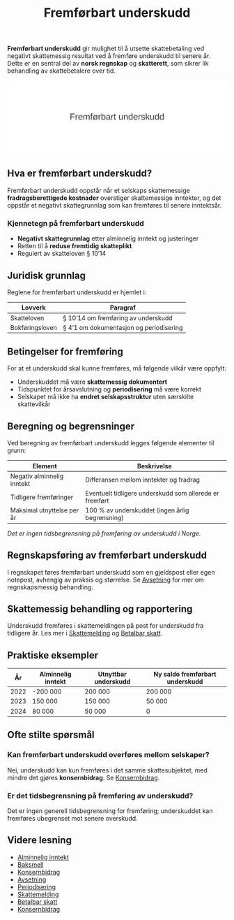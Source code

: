 ﻿---
title: "Fremførbart underskudd"
seoTitle: "Fremførbart underskudd"
description: '**Fremførbart underskudd** gir mulighet til å utsette skattebetaling ved negativt skattemessig resultat ved å fremføre underskudd til senere år. Dette er e...'
---

**Fremførbart underskudd** gir mulighet til å utsette skattebetaling ved negativt skattemessig resultat ved å fremføre underskudd til senere år. Dette er en sentral del av **norsk regnskap** og **skatterett**, som sikrer lik behandling av skattebetalere over tid.

![Fremførbart underskudd](fremforbart-underskudd-image.svg)

## Hva er fremførbart underskudd?

Fremførbart underskudd oppstår når et selskaps skattemessige **fradragsberettigede kostnader** overstiger skattemessige inntekter, og det oppstår et negativt skattegrunnlag som kan fremføres til senere inntektsår.

### Kjennetegn på fremførbart underskudd

* **Negativt skattegrunnlag** etter alminnelig inntekt og justeringer
* Retten til å **reduse fremtidig skatteplikt**
* Regulert av skatteloven § 10‘14

## Juridisk grunnlag

Reglene for fremførbart underskudd er hjemlet i:

| Lovverk                | Paragraf                      |
|------------------------|-------------------------------|
| Skatteloven            | § 10‘14 om fremføring av underskudd |
| Bokføringsloven        | § 4‘1 om dokumentasjon og periodisering |

## Betingelser for fremføring

For at et underskudd skal kunne fremføres, må følgende vilkår være oppfylt:

* Underskuddet må være **skattemessig dokumentert**
* Tidspunktet for årsavslutning og **periodisering** må være korrekt
* Selskapet må ikke ha **endret selskapsstruktur** uten særskilte skattevilkår

## Beregning og begrensninger

Ved beregning av fremførbart underskudd legges følgende elementer til grunn:

| Element               | Beskrivelse                                        |
|-----------------------|----------------------------------------------------|
| Negativ alminnelig inntekt | Differansen mellom inntekter og fradrag         |
| Tidligere fremføringer | Eventuelt tidligere underskudd som allerede er fremført |
| Maksimal utnyttelse per år | 100 % av underskuddet (ingen årlig begrensning)   |

_Det er ingen tidsbegrensning på fremføring av underskudd i Norge._

## Regnskapsføring av fremførbart underskudd

I regnskapet føres fremførbart underskudd som en gjeldspost eller egen notepost, avhengig av praksis og størrelse. Se [Avsetning](/blogs/regnskap/avsetning "Avsetning i Regnskap - Komplett Guide til Avsetninger og Estimater") for mer om regnskapsmessig behandling.

## Skattemessig behandling og rapportering

Underskudd fremføres i skattemeldingen på post for underskudd fra tidligere år. Les mer i [Skattemelding](/blogs/regnskap/skattemelding "Skattemelding “ Frister, poster og tips") og [Betalbar skatt](/blogs/regnskap/betalbar-skatt "Betalbar skatt “ Komplett guide til beregning og håndtering").

## Praktiske eksempler

| År    | Alminnelig inntekt | Utnyttbar underskudd | Ny saldo fremførbart underskudd |
|-------|--------------------|-----------------------|---------------------------------|
| 2022  | -200 000           | 200 000               | 200 000                         |
| 2023  | 150 000            | 150 000               | 50 000                          |
| 2024  | 80 000             | 50 000                | 0                               |

## Ofte stilte spørsmål

### Kan fremførbart underskudd overføres mellom selskaper?

Nei, underskudd kan kun fremføres i det samme skattesubjektet, med mindre det gjøres **konsernbidrag**. Se [Konsernbidrag](/blogs/regnskap/konsernbidrag "Hva er Konsernbidrag? Guide til Skatte- og Regnskapsbehandling").

### Er det tidsbegrensning på fremføring av underskudd?

Det er ingen generell tidsbegrensning for fremføring; underskuddet kan fremføres ubegrenset mot senere overskudd.

## Videre lesning

* [Alminnelig inntekt](/blogs/regnskap/alminnelig-inntekt "Alminnelig inntekt “ Komplett guide til skattemessig resultat og beregning")
* [Baksmell](/blogs/regnskap/baksmell "Baksmell “ Hva skjer når avsetninger og periodisering ikke stemmer?" )
* [Konsernbidrag](/blogs/regnskap/konsernbidrag "Hva er Konsernbidrag? Guide til Skatte- og Regnskapsbehandling")
* [Avsetning](/blogs/regnskap/avsetning "Avsetning i Regnskap - Komplett Guide til Avsetninger og Estimater")
* [Periodisering](/blogs/regnskap/hva-er-periodisering "Hva er Periodisering? Prinsipper og Eksempler i Regnskap")
* [Skattemelding](/blogs/regnskap/skattemelding "Skattemelding “ Frister, poster og tips")
* [Betalbar skatt](/blogs/regnskap/betalbar-skatt "Betalbar skatt “ Komplett guide til beregning og håndtering")
* [Konsernbidrag](/blogs/regnskap/konsernbidrag "Hva er Konsernbidrag? Guide til Skatte- og Regnskapsbehandling")












